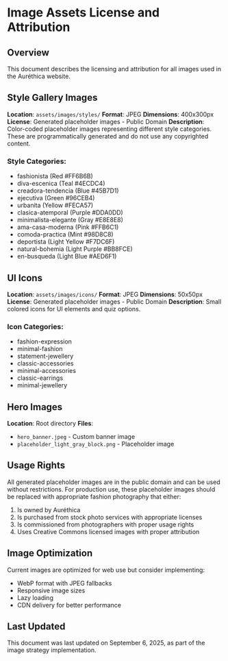# Image Assets License and Attribution

## Overview
This document describes the licensing and attribution for all images used in the Auréthica website.

## Style Gallery Images
**Location**: `assets/images/styles/`
**Format**: JPEG 
**Dimensions**: 400x300px
**License**: Generated placeholder images - Public Domain
**Description**: Color-coded placeholder images representing different style categories. These are programmatically generated and do not use any copyrighted content.

### Style Categories:
- fashionista (Red #FF6B6B)
- diva-escenica (Teal #4ECDC4)  
- creadora-tendencia (Blue #45B7D1)
- ejecutiva (Green #96CEB4)
- urbanita (Yellow #FECA57)
- clasica-atemporal (Purple #DDA0DD)
- minimalista-elegante (Gray #E8E8E8)
- ama-casa-moderna (Pink #FFB6C1)
- comoda-practica (Mint #98D8C8)
- deportista (Light Yellow #F7DC6F)
- natural-bohemia (Light Purple #BB8FCE)
- en-busqueda (Light Blue #AED6F1)

## UI Icons
**Location**: `assets/images/icons/`
**Format**: JPEG
**Dimensions**: 50x50px
**License**: Generated placeholder images - Public Domain
**Description**: Small colored icons for UI elements and quiz options.

### Icon Categories:
- fashion-expression
- minimal-fashion
- statement-jewellery
- classic-accessories
- minimal-accessories
- classic-earrings
- minimal-jewellery

## Hero Images
**Location**: Root directory
**Files**: 
- `hero_banner.jpeg` - Custom banner image
- `placeholder_light_gray_block.png` - Placeholder image

## Usage Rights
All generated placeholder images are in the public domain and can be used without restrictions. For production use, these placeholder images should be replaced with appropriate fashion photography that either:

1. Is owned by Auréthica
2. Is purchased from stock photo services with appropriate licenses
3. Is commissioned from photographers with proper usage rights
4. Uses Creative Commons licensed images with proper attribution

## Image Optimization
Current images are optimized for web use but consider implementing:
- WebP format with JPEG fallbacks
- Responsive image sizes
- Lazy loading
- CDN delivery for better performance

## Last Updated
This document was last updated on September 6, 2025, as part of the image strategy implementation.